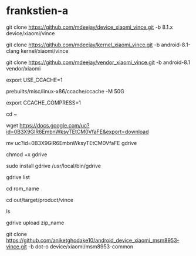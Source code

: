 # frankstien-a

git clone https://github.com/mdeejay/device_xiaomi_vince.git -b 8.1.x device/xiaomi/vince

git clone https://github.com/mdeejay/kernel_xiaomi_vince.git -b android-8.1-clang kernel/xiaomi/vince

git clone https://github.com/mdeejay/vendor_xiaomi_vince.git -b android-8.1 vendor/xiaomi



export USE_CCACHE=1


prebuilts/misc/linux-x86/ccache/ccache -M 50G


export CCACHE_COMPRESS=1


cd ~


wget https://docs.google.com/uc?id=0B3X9GlR6EmbnWksyTEtCM0VfaFE&export=download


mv uc\?id\=0B3X9GlR6EmbnWksyTEtCM0VfaFE gdrive


chmod +x gdrive


sudo install gdrive /usr/local/bin/gdrive


gdrive list


cd rom_name


cd out/target/product/vince


ls


gdrive upload zip_name




git clone https://github.com/aniketghodake10/android_device_xiaomi_msm8953-vince.git -b dot-o device/xiaomi/msm8953-common
